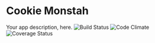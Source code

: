 # Cookie Monstah
Your app description, here.
![Build Status](https://codeship.com/projects/c2fbc380-6ba7-0134-0bb3-2e8398cca30e/status?branch=master)
![Code Climate](https://codeclimate.com/repos/57f27cfdf66260006100219c/badges/7a2d5f6f7ab6ca5a77a6/gpa.svg)
![Coverage Status](https://coveralls.io/repos/carystokes/cookie_monstah/badge.png)
